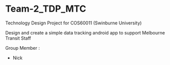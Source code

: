 # Team-2_TDP_MTC

Technology Design Project for COS60011 (Swinburne University) 

Design and create a simple data tracking android app to support Melbourne Transit Staff

Group Member : 

- Nick 


